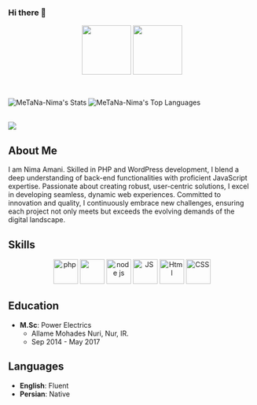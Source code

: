 ### Hi there 👋

<!--
**MeTaNa-Nima/MeTaNa-Nima** is a ✨ _special_ ✨ repository because its `README.md` (this file) appears on your GitHub profile.

Here are some ideas to get you started:

- 🔭 I’m currently working on ...
- 🌱 I’m currently learning ...
- 👯 I’m looking to collaborate on ...
- 🤔 I’m looking for help with ...
- 💬 Ask me about ...
- 📫 How to reach me: ...
- 😄 Pronouns: ...
- ⚡ Fun fact: ...
-->

<p align="center">
  <img src="https://i.giphy.com/media/KzJkzjggfGN5Py6nkT/200.webp" width="100">  
  <img src="https://i.giphy.com/media/IdyAQJVN2kVPNUrojM/200.webp" width="100">
</p>

</br>

<p align="center">
  
![MeTaNa-Nima's Stats](https://github-readme-stats.vercel.app/api?username=MeTaNa-Nima&theme=vue-dark&show_icons=true&hide_border=true&count_private=true)
![MeTaNa-Nima's Top Languages](https://github-readme-stats.vercel.app/api/top-langs/?username=MeTaNa-Nima&theme=vue-dark&show_icons=true&hide_border=true&layout=compact)

</p>

</br>

<img src="https://user-images.githubusercontent.com/74038190/221352995-5ac18bdf-1a19-4f99-bbb6-77559b220470.gif">

<br>



## About Me
I am Nima Amani. Skilled in PHP and WordPress development, I blend a deep understanding of back-end functionalities with proficient JavaScript expertise. Passionate about creating robust, user-centric solutions, I excel in developing seamless, dynamic web experiences. Committed to innovation and quality, I continuously embrace new challenges, ensuring each project not only meets but exceeds the evolving demands of the digital landscape.

## Skills

<p align="center">
  <img src="https://raw.githubusercontent.com/bablubambal/All_logo_and_pictures/1ac69ce5fbc389725f16f989fa53c62d6e1b4883/social%20icons/php.svg" alt="php" height="50" width="50" style="max-width: 100%;">
  <img src="https://raw.githubusercontent.com/bablubambal/All_logo_and_pictures/7c0ac2ceb9f9d24992ec393d11fa7337d2f92466/databases/mysql.svg" height="50" width="50" style="max-width: 100%;">
  <img src="https://raw.githubusercontent.com/bablubambal/All_logo_and_pictures/1ac69ce5fbc389725f16f989fa53c62d6e1b4883/frameworks/nodejs.svg" alt="node js" height="50" width="50" style="max-width: 100%;">
  <img src="https://raw.githubusercontent.com/bablubambal/All_logo_and_pictures/1ac69ce5fbc389725f16f989fa53c62d6e1b4883/social%20icons/javascript.svg" alt="JS" height="50" width="50" style="max-width: 100%;">
  <img src="https://raw.githubusercontent.com/bablubambal/All_logo_and_pictures/1ac69ce5fbc389725f16f989fa53c62d6e1b4883/social%20icons/html5.svg" alt="Html" height="50" width="50" style="max-width: 100%;">
  <img src="https://raw.githubusercontent.com/bablubambal/All_logo_and_pictures/1ac69ce5fbc389725f16f989fa53c62d6e1b4883/social%20icons/css3.svg" alt="CSS" height="50" width="50" style="max-width: 100%;">
</p>

## Education
- **M.Sc**: Power Electrics
  - Allame Mohades Nuri, Nur, IR.
  - Sep 2014 - May 2017

## Languages
- **English**: Fluent
- **Persian**: Native

</br>
</br>
